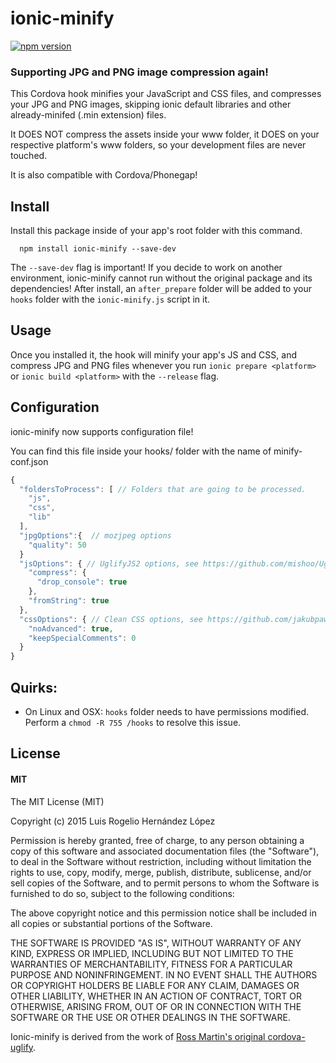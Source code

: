 # ionic-minify
[![npm version](https://badge.fury.io/js/ionic-minify.svg)](http://badge.fury.io/js/ionic-minify)

### Supporting JPG and PNG image compression again!

This Cordova hook minifies your JavaScript and CSS files, and compresses your JPG and PNG images, skipping ionic default libraries and other already-minifed (.min extension) files.

It DOES NOT compress the assets inside your www folder, it DOES on your respective platform's www folders, so your development files are never touched.

It is also compatible with Cordova/Phonegap!

## Install
Install this package inside of your app's root folder with this command.
```
  npm install ionic-minify --save-dev
```
The `--save-dev` flag is important! If you decide to work on another environment, ionic-minify cannot run without the original package and its dependencies! After install, an `after_prepare` folder will be added to your `hooks` folder with the `ionic-minify.js` script in it.

## Usage
Once you installed it, the hook will minify your app's JS and CSS, and compress JPG and PNG files whenever you run `ionic prepare <platform>` or `ionic build <platform>` with the `--release` flag.

## Configuration
ionic-minify now supports configuration file!

You can find this file inside your hooks/ folder with the name of minify-conf.json

```javascript
{
  "foldersToProcess": [ // Folders that are going to be processed.
    "js",
    "css",
    "lib"
  ],
  "jpgOptions":{  // mozjpeg options
    "quality": 50
  }
  "jsOptions": { // UglifyJS2 options, see https://github.com/mishoo/UglifyJS2#api-reference for more options.
    "compress": {
      "drop_console": true
    },
    "fromString": true
  },
  "cssOptions": { // Clean CSS options, see https://github.com/jakubpawlowicz/clean-css#how-to-use-clean-css-programmatically for more options.
    "noAdvanced": true,
    "keepSpecialComments": 0
  }
}
```

## Quirks:
* On Linux and OSX: `hooks` folder needs to have permissions modified.  Perform a `chmod -R 755 /hooks` to resolve this issue.

## License
#### MIT
The MIT License (MIT)


Copyright (c) 2015 Luis Rogelio Hernández López


Permission is hereby granted, free of charge, to any person obtaining a copy
of this software and associated documentation files (the "Software"), to deal
in the Software without restriction, including without limitation the rights
to use, copy, modify, merge, publish, distribute, sublicense, and/or sell
copies of the Software, and to permit persons to whom the Software is
furnished to do so, subject to the following conditions:


The above copyright notice and this permission notice shall be included in all
copies or substantial portions of the Software.


THE SOFTWARE IS PROVIDED "AS IS", WITHOUT WARRANTY OF ANY KIND, EXPRESS OR
IMPLIED, INCLUDING BUT NOT LIMITED TO THE WARRANTIES OF MERCHANTABILITY,
FITNESS FOR A PARTICULAR PURPOSE AND NONINFRINGEMENT. IN NO EVENT SHALL THE
AUTHORS OR COPYRIGHT HOLDERS BE LIABLE FOR ANY CLAIM, DAMAGES OR OTHER
LIABILITY, WHETHER IN AN ACTION OF CONTRACT, TORT OR OTHERWISE, ARISING FROM,
OUT OF OR IN CONNECTION WITH THE SOFTWARE OR THE USE OR OTHER DEALINGS IN THE
SOFTWARE.


Ionic-minify is derived from the work of [Ross Martin's original cordova-uglify](https://github.com/rossmartin/cordova-uglify).
